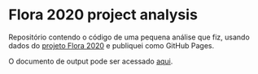 # Flora 2020 project analysis

Repositório contendo o código de uma pequena análise que fiz, usando dados do [projeto Flora 2020](http://ipt.jbrj.gov.br/jbrj/resource?r=lista_especies_flora_brasil) e publiquei como GitHub Pages.

O documento de output pode ser acessado [aqui](https://moraessaur.github.io/flora2020_analysis/).
